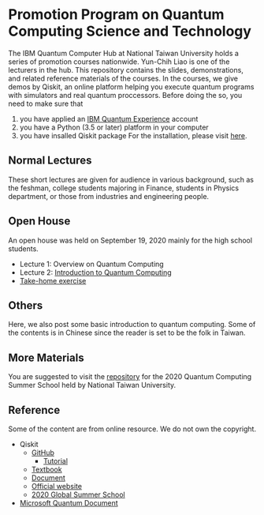 # Promotion Program on Quantum Computing Science and Technology
The IBM Quantum Computer Hub at National Taiwan University holds a series of promotion courses nationwide. Yun-Chih Liao is one of the lecturers in the hub. This repository contains the slides, demonstrations, and related reference materials of the courses.
In the courses, we give demos by Qiskit, an online platform helping you execute quantum programs with simulators and real quantum proccessors. Before doing the so, you need to make sure that 
1. you have applied an [IBM Quantum Experience](https://quantum-computing.ibm.com/) account
2. you have a Python (3.5 or later) platform in your computer
3. you have insalled Qiskit package
For the installation, please visit [here](https://github.com/ycldingo/IBMQ/blob/master/README.md).

## Normal Lectures 
These short lectures are given for audience in various background, such as the feshman, college students majoring in Finance, students in Physics department, or those from industries and engineering people.

## Open House
An open house was held on September 19, 2020 mainly for the high school students. 
- Lecture 1: Overview on Quantum Computing
- Lecture 2: [Introduction to Quantum Computing](https://github.com/ycldingo/QuantumComputer_tw/blob/master/slides/OpenHouse091920.pdf)
- [Take-home exercise](https://github.com/ycldingo/QuantumComputer_tw/tree/master/exercise)

## Others
Here, we also post some basic introduction to quantum computing. Some of the contents is in Chinese since the reader is set to be the folk in Taiwan.

## More Materials
You are suggested to visit the [repository](https://github.com/ycldingo/QuantumComputing_2020Summer) for the 2020 Quantum Computing Summer School held by National Taiwan University.

## Reference
Some of the content are from online resource. We do not own the copyright.
- Qiskit
  - [GitHub](https://github.com/Qiskit)
    - [Tutorial](https://github.com/Qiskit/qiskit-tutorials)
  - [Textbook](https://qiskit.org/textbook/preface.html)
  - [Document](https://qiskit.org/documentation/)
  - [Official website](https://qiskit.org/)
  - [2020 Global Summer School](https://qiskit.org/events/summer-school/)
- [Microsoft Quantum Document](https://docs.microsoft.com/en-us/quantum/)
